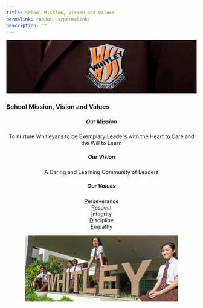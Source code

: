 ```yaml
---
title: School Mission, Vision and Values
permalink: /about-us/permalink/
description: ""
---
```

![](/images/about%20us.jpg)

### School Mission, Vision and Values

##### <center> Our Mission <br></center> 

<center> To nurture Whitleyans to be Exemplary Leaders with the Heart to Care and the Will to Learn </center> 

##### <center> Our Vision<br></center>

<center> A Caring and Learning Community of Leaders </center> 

##### <center> Our Values<br></center>

<center><u>P</u>erseverance  <br>
<u>R</u>espect  <br>
<u>I</u>ntegrity  <br>
<u>D</u>iscipline  <br>
<u>E</u>mpathy

<img src="/images/034A0843A.jpeg" style="width:80%"></center>